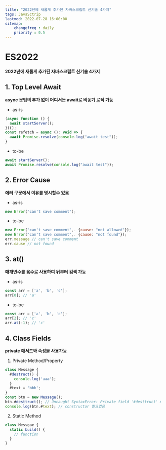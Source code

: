 ```yaml
---
title: "2022년에 새롭게 추가된 자바스크립트 신기술 4가지"
tags: JavaSctrip
lastmod: 2022-07-28 16:00:00
sitemap: 
    changefreq : daily
    priority : 0.5
---
```


# ES2022

**2022년에 새롭게 추가된 자바스크립트 신기술 4가지**

## 1. Top Level Await
**async 문법의 추가 없이 어디서든 await로 비동기 로직 가능**

- as-is
```javascript
(async function () {
  await startServer();
})();
const refetch = async (): void => {
  await Promise.resolve(console.log("await test"));
}
```

- to-be
```javascript
await startServer();
await Promise.resolve(console.log("await test"));
```

## 2. Error Cause
**에러 구문에서 이유를 명시할수 있음**

- as-is
```javascript
new Error("can't save comment");
```

- to-be
```javascript
new Error("can't save comment",. {cause: "not allowed"});
new Error("can't save comment",. {cause: "not found"});
err.message // can't save comment
err.cause // not found
```

## 3. at()
**매개변수를 음수로 사용하여 뒤부터 검색 가능**

- as-is
```javascript
const arr = ['a', 'b', 'c'];
arr[0]; // 'a'
```

- to-be
```javascript
const arr = ['a', 'b', 'c'];
arr[2]; // 'c'
arr.at(-1); // 'c'
```

## 4. Class Fields
**private 매서드와 속성을 사용가능**
1. Private Method/Property
```javascript
class Message {
  #destruct() {
    console.log('aaa');
  }
  #text = 'bbb';
}
const btn = new Message();
btn.#desttruct(); // Uncaught SyntaxError: Private field '#desttruct' must be declared in an enclosing class
console.log(btn.#text); // constructor 필요없음
```

2. Static Method
```javascript
class Messgae {
  static build() {
    // function
  }
}
```
